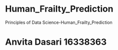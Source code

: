 # Human_Frailty_Prediction
Principles of Data Science-Human_Frailty_Prediction

# Anvita Dasari 16338363
